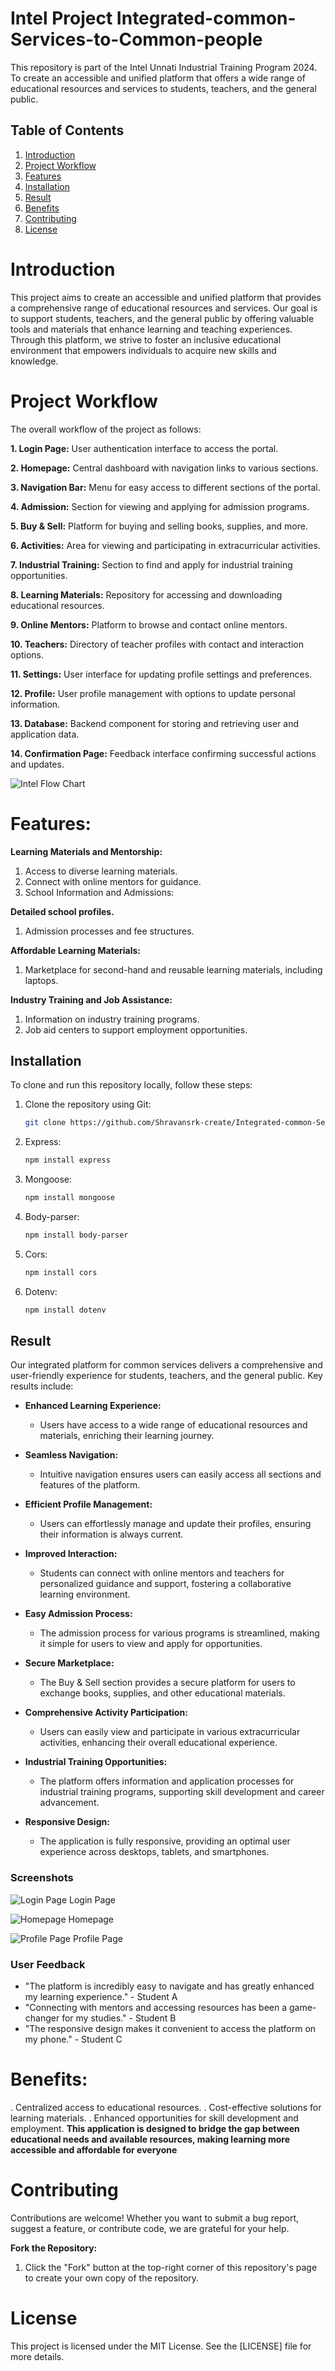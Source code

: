 # Intel Project Integrated-common-Services-to-Common-people
This repository is part of the Intel Unnati Industrial Training Program 2024. To create an accessible and unified platform that offers a wide range of educational resources and services to students, teachers, and the general public.

## Table of Contents
1. [Introduction](#introduction)
2. [Project Workflow](#project-workflow)
3. [Features](#features)
4. [Installation](#installation)
5. [Result](#result)
6. [Benefits](#benefits)
7. [Contributing](#contributing)
8. [License](#license)


# Introduction
This project aims to create an accessible and unified platform that provides a comprehensive range of educational resources and services. Our goal is to support students, teachers, and the general public by offering valuable tools and materials that enhance learning and teaching experiences. Through this platform, we strive to foster an inclusive educational environment that empowers individuals to acquire new skills and knowledge.

# Project Workflow
The overall workflow of the project as follows:

**1. Login Page:** User authentication interface to access the portal.

**2. Homepage:** Central dashboard with navigation links to various sections.

**3. Navigation Bar:** Menu for easy access to different sections of the portal.

**4. Admission:** Section for viewing and applying for admission programs.

**5. Buy & Sell:** Platform for buying and selling books, supplies, and more.

**6. Activities:** Area for viewing and participating in extracurricular activities.

**7. Industrial Training:** Section to find and apply for industrial training opportunities.

**8. Learning Materials:** Repository for accessing and downloading educational resources.

**9. Online Mentors:** Platform to browse and contact online mentors.

**10. Teachers:** Directory of teacher profiles with contact and interaction options.

**11. Settings:** User interface for updating profile settings and preferences.

**12. Profile:** User profile management with options to update personal information.

**13. Database:** Backend component for storing and retrieving user and application data.

**14. Confirmation Page:** Feedback interface confirming successful actions and updates.

![Intel Flow Chart](image/intel%20flow%20chart.png)



# Features:
**Learning Materials and Mentorship:**
1. Access to diverse learning materials.
2. Connect with online mentors for guidance.
3. School Information and Admissions:


**Detailed school profiles.**
1. Admission processes and fee structures.


**Affordable Learning Materials:**
1. Marketplace for second-hand and reusable learning materials, including laptops.


**Industry Training and Job Assistance:**
1. Information on industry training programs.
2. Job aid centers to support employment opportunities.

## Installation

To clone and run this repository locally, follow these steps:

1. Clone the repository using Git:
   ```bash
   git clone https://github.com/Shravansrk-create/Integrated-common-Services-to-Common-people.git

2. Express:
   ```bash
   npm install express

3. Mongoose:
   ```bash
   npm install mongoose

4. Body-parser:
   ```bash
   npm install body-parser

5. Cors:
   ```bash
   npm install cors

6. Dotenv:
   ```bash
   npm install dotenv

## Result

Our integrated platform for common services delivers a comprehensive and user-friendly experience for students, teachers, and the general public. Key results include:

- **Enhanced Learning Experience:**
  - Users have access to a wide range of educational resources and materials, enriching their learning journey.

- **Seamless Navigation:**
  - Intuitive navigation ensures users can easily access all sections and features of the platform.

- **Efficient Profile Management:**
  - Users can effortlessly manage and update their profiles, ensuring their information is always current.

- **Improved Interaction:**
  - Students can connect with online mentors and teachers for personalized guidance and support, fostering a collaborative learning environment.

- **Easy Admission Process:**
  - The admission process for various programs is streamlined, making it simple for users to view and apply for opportunities.

- **Secure Marketplace:**
  - The Buy & Sell section provides a secure platform for users to exchange books, supplies, and other educational materials.

- **Comprehensive Activity Participation:**
  - Users can easily view and participate in various extracurricular activities, enhancing their overall educational experience.

- **Industrial Training Opportunities:**
  - The platform offers information and application processes for industrial training programs, supporting skill development and career advancement.

- **Responsive Design:**
  - The application is fully responsive, providing an optimal user experience across desktops, tablets, and smartphones.

### Screenshots

![Login Page](Result_screenshort/login_page.png)
Login Page

![Homepage](Result_screenshort/Home_page.png)
Homepage

![Profile Page](Result_screenshort/profile_page.png)
Profile Page

### User Feedback

- "The platform is incredibly easy to navigate and has greatly enhanced my learning experience." - Student A
- "Connecting with mentors and accessing resources has been a game-changer for my studies." - Student B
- "The responsive design makes it convenient to access the platform on my phone." - Student C


# Benefits:
. Centralized access to educational resources.
. Cost-effective solutions for learning materials.
. Enhanced opportunities for skill development and employment.
**This application is designed to bridge the gap between educational needs and available resources, making learning more accessible and affordable for everyone**

# Contributing
Contributions are welcome! Whether you want to submit a bug report, suggest a feature, or contribute code, we are grateful for your help.

**Fork the Repository:**
1.   Click the "Fork" button at the top-right corner of this repository's page to create your own copy of the repository.

# License

This project is licensed under the MIT License. See the [LICENSE] file for more details.
